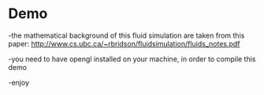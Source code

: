 Demo
====
-the mathematical background of this fluid simulation are taken from this paper: http://www.cs.ubc.ca/~rbridson/fluidsimulation/fluids_notes.pdf

-you need to have opengl installed on your machine, in order to compile this demo

-enjoy
